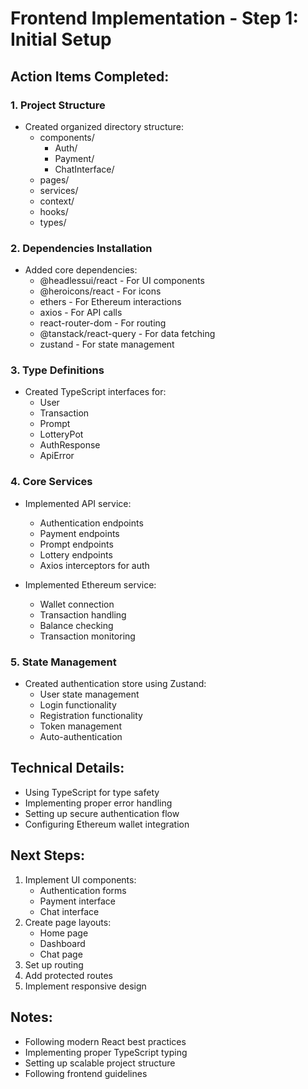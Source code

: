 # Frontend Implementation - Step 1: Initial Setup

## Action Items Completed:

### 1. Project Structure
- Created organized directory structure:
  * components/
    - Auth/
    - Payment/
    - ChatInterface/
  * pages/
  * services/
  * context/
  * hooks/
  * types/

### 2. Dependencies Installation
- Added core dependencies:
  * @headlessui/react - For UI components
  * @heroicons/react - For icons
  * ethers - For Ethereum interactions
  * axios - For API calls
  * react-router-dom - For routing
  * @tanstack/react-query - For data fetching
  * zustand - For state management

### 3. Type Definitions
- Created TypeScript interfaces for:
  * User
  * Transaction
  * Prompt
  * LotteryPot
  * AuthResponse
  * ApiError

### 4. Core Services
- Implemented API service:
  * Authentication endpoints
  * Payment endpoints
  * Prompt endpoints
  * Lottery endpoints
  * Axios interceptors for auth

- Implemented Ethereum service:
  * Wallet connection
  * Transaction handling
  * Balance checking
  * Transaction monitoring

### 5. State Management
- Created authentication store using Zustand:
  * User state management
  * Login functionality
  * Registration functionality
  * Token management
  * Auto-authentication

## Technical Details:
- Using TypeScript for type safety
- Implementing proper error handling
- Setting up secure authentication flow
- Configuring Ethereum wallet integration

## Next Steps:
1. Implement UI components:
   - Authentication forms
   - Payment interface
   - Chat interface
2. Create page layouts:
   - Home page
   - Dashboard
   - Chat page
3. Set up routing
4. Add protected routes
5. Implement responsive design

## Notes:
- Following modern React best practices
- Implementing proper TypeScript typing
- Setting up scalable project structure
- Following frontend guidelines 